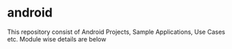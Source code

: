 # android
This repository consist of Android Projects, Sample Applications, Use Cases etc.  Module wise details are below
